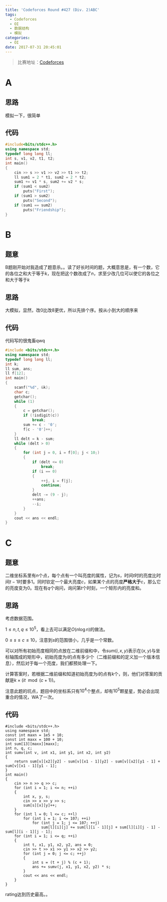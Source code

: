 ```yaml
---
title: 'Codeforces Round #427 (Div. 2)ABC'
tags:
  - Codeforces
  - OI
  - 数据结构
  - 模拟
categories:
  - OI
date: 2017-07-31 20:45:01
---
```


> 比赛地址：[Codeforces](http://codeforces.com/contest/835)

# A

## 思路

模拟一下，很简单

<!--more-->

## 代码

``` cpp
#include<bits/stdc++.h>
using namespace std;
typedef long long ll;
int s, v1, v2, t1, t2;
int main()
{
    cin >> s >> v1 >> v2 >> t1 >> t2;
    ll sum1 = 2 * t1, sum2 = 2 * t2;
    sum1 += v1 * s, sum2 += v2 * s;
    if (sum1 < sum2)
        puts("First");
    if (sum1 > sum2)
        puts("Second");
    if (sum1 == sum2)
        puts("Friendship");
}
```

# B

## 题意

B题刚开始对我造成了题意杀。。读了好长时间的题，大概意思是，有一个数，它的各位之和大于等于$k$，现在把这个数改成了$n$，求至少改几位可以使它的各位之和大于等于$k$

## 思路

大模拟，显然，改$0$比改$8$更优，所以先排个序。按从小到大的顺序来

## 代码

代码写的很鬼畜qwq

``` cpp
#include <bits/stdc++.h>
using namespace std;
typedef long long ll;
int k;
ll sum, ans;
ll f[12];
int main()
{
    scanf("%d", &k);
    char c;
    getchar();
    while (1)
    {
        c = getchar();
        if (!isdigit(c))
            break;
        sum += c - '0';
        f[c - '0']++;
    }
    ll delt = k - sum;
    while (delt > 0)
    {
        for (int j = 0, i = f[0]; j < 10;)
        {
            if (delt <= 0)
                break;
            if (i == 0)
            {
                ++j, i = f[j];
                continue;
            }
            delt -= (9 - j);
            ++ans;
            --i;
        }
    }
    cout << ans << endl;
}
```

# C

## 题意

二维坐标系里有$n$个点，每个点有一个叫亮度的属性，记为$s$，时间$t$时的亮度比时间$t-1$时要多$1$。同时钦定一个最大亮度$c$，如果某个点的亮度**严格大于**$c$，那么它的亮度变为$0$。现在有$q$个询问，询问第$t$个时刻，一个矩形内的亮度和。

## 思路

考虑数据范围。

$1\leq n,t,q\leq10^5$，看上去可以满足$O(n\log n)$的做法。

$0\leq s\leq c\leq10$，注意到$s$的范围很小，几乎是一个常数。

可以对所有初始亮度相同的点放在二维前缀和中，令$sum(i,x,y)$表示在$(x,y)$与坐标轴围成的矩形中，初始亮度为$i$的点有多少个（二维前缀和的定义加一个版本信息），然后对于每一个亮度，我们都预处理一下。

计算答案时，若根据二维前缀和知道初始亮度为$i$的点有$k$个，则，他们对答案的贡献是$k\times (it\mod (c+1))$。

注意此题的坑点，题目中的坐标系只有$10^4$个整点，却有$10^5$颗星星，势必会出现重合的情况，WA了一次。

## 代码

```
#include <bits/stdc++.h>
using namespace std;
const int maxn = 1e5 + 10;
const int maxx = 100 + 10;
int sum[13][maxx][maxx];
int n, q, c;
int sumv(int v, int x1, int y1, int x2, int y2)
{
    return sum[v][x2][y2] - sum[v][x1 - 1][y2] - sum[v][x2][y1 - 1] + sum[v][x1 - 1][y1 - 1];
}
int main()
{
    cin >> n >> q >> c;
    for (int i = 1; i <= n; ++i)
    {
        int x, y, s;
        cin >> x >> y >> s;
        sum[s][x][y]++;
    }
    for (int l = 0; l <= c; ++l)
        for (int i = 1; i <= 107; ++i)
            for (int j = 1; j <= 107; ++j)
                sum[l][i][j] += sum[l][i - 1][j] + sum[l][i][j - 1] - sum[l][i - 1][j - 1];
    for (int i = 1; i <= q; ++i)
    {
        int t, x1, y1, x2, y2, ans = 0;
        cin >> t >> x1 >> y1 >> x2 >> y2;
        for (int j = 0; j <= c; ++j)
        {
            int s = (t + j) % (c + 1);
            ans += sumv(j, x1, y1, x2, y2) * s;
        }
        cout << ans << endl;
    }
}
```

rating达到历史最高。。